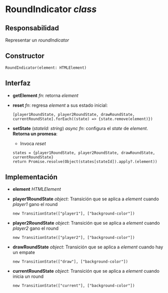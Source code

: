 # RoundIndicator _class_

## Responsabilidad

Representar un _roundIndicator_

## Constructor

```
RoundIndicator(element: HTMLElement)
```

## Interfaz

-   **getElement** _fn_: retorna _element_

-   **reset** _fn_: regresa _element_ a sus estado inicial:

    ```
    [player1RoundState, player2RoundState, drawRoundState, currentRoundState].forEach((state) => {state.remove(element)})
    ```

-   **setState** (_stateId: string_) _async fn_: configura el _state_ de _element_. **Retorna un promesa**:

    -   Invoca _reset_

    ```
    states = {player1RoundState, player2RoundState, drawRoundState, currentRoundState}
    return Promise.resolve(Object(states[stateId]).apply?.(element))
    ```

## Implementación

-   **element** _HTMLElement_

-   **player1RoundState** _object_: Transición que se aplica a _element_ cuando _player1_ gano el round

    ```
    new TransitionState(["player1"], ["background-color"])
    ```

-   **player2RoundState** _object_: Transición que se aplica a _element_ cuando _player2_ gano el round

    ```
    new TransitionState(["player2"], ["background-color"])
    ```

-   **drawRoundState** _object_: Transición que se aplica a _element_ cuando hay un empate

    ```
    new TransitionState(["draw"], ["background-color"])
    ```

-   **currentRoundState** _object_: Transición que se aplica a _element_ cuando inicia un round

    ```
    new TransitionState(["current"], ["background-color"])
    ```
